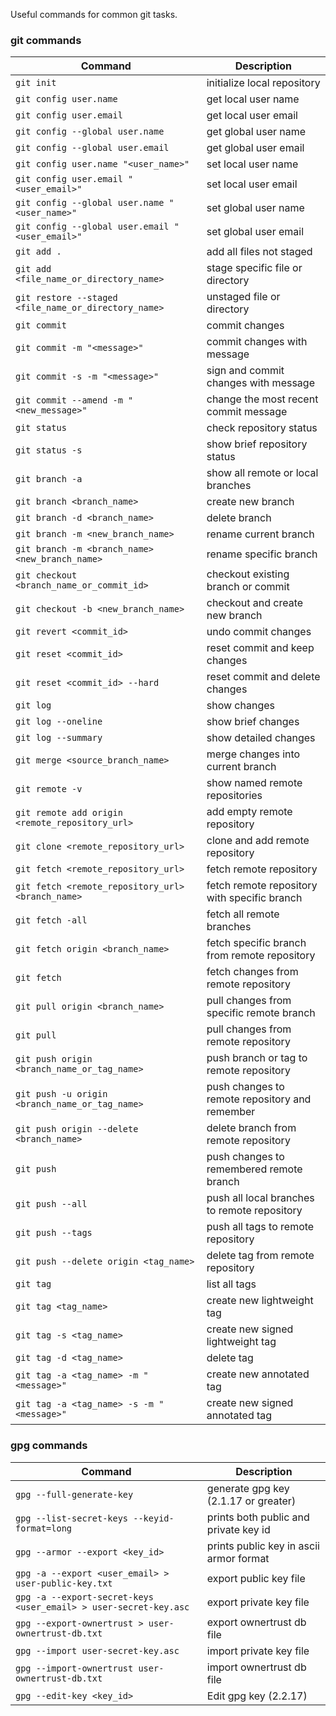Useful commands for common git tasks.

### git commands

| Command                                              | Description                                    |
| ---------------------------------------------------- | ---------------------------------------------- |
| `git init`                                           | initialize local repository                    |
| `git config user.name`                               | get local user name                            |
| `git config user.email`                              | get local user email                           |
| `git config --global user.name`                      | get global user name                           |
| `git config --global user.email`                     | get global user email                          |
| `git config user.name "<user_name>"`                 | set local user name                            |
| `git config user.email "<user_email>"`               | set local user email                           |
| `git config --global user.name "<user_name>"`        | set global user name                           |
| `git config --global user.email "<user_email>"`      | set global user email                          |
| `git add .`                                          | add all files not staged                       |
| `git add <file_name_or_directory_name>`              | stage specific file or directory               |
| `git restore --staged <file_name_or_directory_name>` | unstaged file or directory                     |
| `git commit`                                         | commit changes                                 |
| `git commit -m "<message>"`                          | commit changes with message                    |
| `git commit -s -m "<message>"`                       | sign and commit changes with message           |
| `git commit --amend -m "<new_message>"`              | change the most recent commit message          |
| `git status`                                         | check repository status                        |
| `git status -s`                                      | show brief repository status                   |
| `git branch -a`                                      | show all remote or local branches              |
| `git branch <branch_name>`                           | create new branch                              |
| `git branch -d <branch_name>`                        | delete branch                                  |
| `git branch -m <new_branch_name>`                    | rename current branch                          |
| `git branch -m <branch_name> <new_branch_name>`      | rename specific branch                         |
| `git checkout <branch_name_or_commit_id>`            | checkout existing branch or commit             |
| `git checkout -b <new_branch_name>`                  | checkout and create new branch                 |
| `git revert <commit_id>`                             | undo commit changes                            |
| `git reset <commit_id>`                              | reset commit and keep changes                  |
| `git reset <commit_id> --hard`                       | reset commit and delete changes                |
| `git log`                                            | show changes                                   |
| `git log --oneline`                                  | show brief changes                             |
| `git log --summary`                                  | show detailed changes                          |
| `git merge <source_branch_name>`                     | merge changes into current branch              |
| `git remote -v`                                      | show named remote repositories                 |
| `git remote add origin <remote_repository_url>`      | add empty remote repository                    |
| `git clone <remote_repository_url>`                  | clone and add remote repository                |
| `git fetch <remote_repository_url>`                  | fetch remote repository                        |
| `git fetch <remote_repository_url> <branch_name>`    | fetch remote repository with specific branch   |
| `git fetch -all`                                     | fetch all remote branches                      |
| `git fetch origin <branch_name>`                     | fetch specific branch from remote repository   |
| `git fetch`                                          | fetch changes from remote repository           |
| `git pull origin <branch_name>`                      | pull changes from specific remote branch       |
| `git pull`                                           | pull changes from remote repository            |
| `git push origin <branch_name_or_tag_name>`          | push branch or tag to remote repository        |
| `git push -u origin <branch_name_or_tag_name>`       | push changes to remote repository and remember |
| `git push origin --delete <branch_name>`             | delete branch from remote repository           |
| `git push`                                           | push changes to remembered remote branch       |
| `git push --all`                                     | push all local branches to remote repository   |
| `git push --tags`                                    | push all tags to remote repository             |
| `git push --delete origin <tag_name>`                | delete tag from remote repository              |
| `git tag`                                            | list all tags                                  |
| `git tag <tag_name>`                                 | create new lightweight tag                     |
| `git tag -s <tag_name>`                              | create new signed lightweight tag              |
| `git tag -d <tag_name>`                              | delete tag                                     |
| `git tag -a <tag_name> -m "<message>"`               | create new annotated tag                       |
| `git tag -a <tag_name> -s -m "<message>"`            | create new signed annotated tag                |

### gpg commands

| Command                                                          | Description                             |
| ---------------------------------------------------------------- | --------------------------------------- |
| `gpg --full-generate-key`                                        | generate gpg key (2.1.17 or greater)    |
| `gpg --list-secret-keys --keyid-format=long`                     | prints both public and private key id   |
| `gpg --armor --export <key_id>`                                  | prints public key in ascii armor format |
| `gpg -a --export <user_email> > user-public-key.txt`             | export public key file                  |
| `gpg -a --export-secret-keys <user_email> > user-secret-key.asc` | export private key file                 |
| `gpg --export-ownertrust > user-ownertrust-db.txt`               | export ownertrust db file               |
| `gpg --import user-secret-key.asc`                               | import private key file                 |
| `gpg --import-ownertrust user-ownertrust-db.txt`                 | import ownertrust db file               |
| `gpg --edit-key <key_id>`                                        | Edit gpg key (2.2.17)                   |
